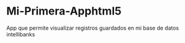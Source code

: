 # Mi-Primera-Apphtml5
App que permite visualizar registros guardados en mi base de datos intellibanks
